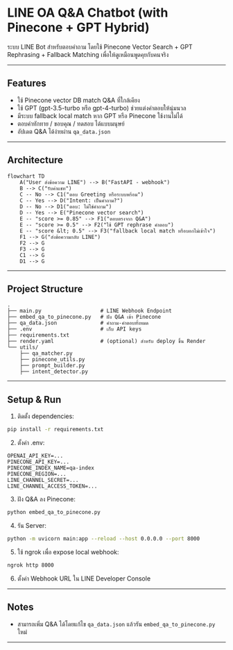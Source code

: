 # LINE OA Q&A Chatbot (with Pinecone + GPT Hybrid)

ระบบ LINE Bot สำหรับตอบคำถาม
โดยใช้ Pinecone Vector Search + GPT Rephrasing + Fallback Matching เพื่อให้ดูเหมือนพูดคุยกับคนจริง

---

## Features

- ใช้ Pinecone vector DB match Q&A ที่ใกล้เคียง
- ใช้ GPT (gpt-3.5-turbo หรือ gpt-4-turbo) ช่วยแต่งคำตอบให้นุ่มนวล
- มีระบบ fallback local match หาก GPT หรือ Pinecone ใช้งานไม่ได้
- ตอบคำทักทาย / ขอบคุณ / ทดสอบ ได้แบบมนุษย์
- อัปเดต Q&A ได้ง่ายผ่าน `qa_data.json`

---

## Architecture

```mermaid
flowchart TD
    A("User ส่งข้อความ LINE") --> B("FastAPI - webhook")
    B --> C("รับค่าแชท")
    C -- No --> C1("ตอบ Greeting หรือระบบพร้อม")
    C -- Yes --> D("Intent: เป็นคำถาม?")
    D -- No --> D1("ตอบ: ไม่ใช่คำถาม")
    D -- Yes --> E("Pinecone vector search")
    E -- "score >= 0.85" --> F1("ตอบตรงจาก Q&A")
    E -- "score >= 0.5" --> F2("ใช้ GPT rephrase คำตอบ")
    E -- "score &lt; 0.5" --> F3("fallback local match หรือบอกไม่เข้าใจ")
    F1 --> G("ส่งข้อความกลับ LINE")
    F2 --> G
    F3 --> G
    C1 --> G
    D1 --> G
```

---

## Project Structure

```
.
├── main.py                   # LINE Webhook Endpoint
├── embed_qa_to_pinecone.py   # ฝัง Q&A เข้า Pinecone
├── qa_data.json              # คำถาม-คำตอบทั้งหมด
├── .env                      # เก็บ API keys
├── requirements.txt
├── render.yaml               # (optional) สำหรับ deploy ขึ้น Render
└── utils/
    ├── qa_matcher.py
    ├── pinecone_utils.py
    ├── prompt_builder.py
    ├── intent_detector.py
```

---

## Setup & Run

1. ติดตั้ง dependencies:

```bash
pip install -r requirements.txt
```

2. ตั้งค่า .env:

```env
OPENAI_API_KEY=...
PINECONE_API_KEY=...
PINECONE_INDEX_NAME=qa-index
PINECONE_REGION=...
LINE_CHANNEL_SECRET=...
LINE_CHANNEL_ACCESS_TOKEN=...
```

3. ฝัง Q&A ลง Pinecone:

```bash
python embed_qa_to_pinecone.py
```

4. รัน Server:

```bash
python -m uvicorn main:app --reload --host 0.0.0.0 --port 8000
```

5. ใช้ ngrok เพื่อ expose local webhook:

```bash
ngrok http 8000
```

6. ตั้งค่า Webhook URL ใน LINE Developer Console

---

## Notes

- สามารถเพิ่ม Q&A ได้โดยแก้ไข `qa_data.json` แล้วรัน `embed_qa_to_pinecone.py` ใหม่

---
